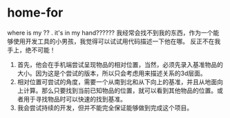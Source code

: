 # home-for
where is my ?? . it's in my hand??????
我经常会找不到我的东西，作为一个能够使用开发工具的小男孩，我觉得可以试试用代码描述一下他在哪。
反正不在我手上，绝不可能！
1. 首先，他会在手机端尝试呈现物品的相对位置，当然，必须先录入基准物品的大小。因为这是个尝试的版本，所以只会考虑用来描述关系的3d层面。
2. 相对位置可尝试的角度，需要一个从南到北和从下向上的基准，并且从地面向上计算。那么只要找到当前已知物品的位置，就可以看到其他物品的位置。或者用于寻找物品时可以快速的找到基准。
3. 我会尝试持续的开发，但并不能完全保证能够做到完成这个项目。
